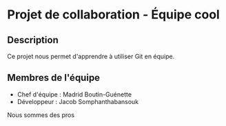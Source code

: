 # Projet de collaboration - Équipe cool
## Description
Ce projet nous permet d'apprendre à utiliser Git en équipe.

## Membres de l'équipe
- Chef d'équipe : Madrid Boutin-Guénette
- Développeur : Jacob Somphanthabansouk

Nous sommes des pros
